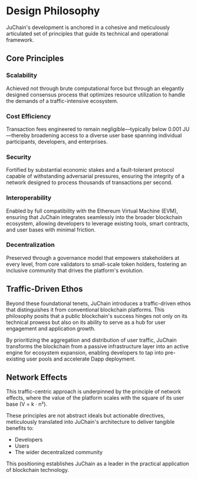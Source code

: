 # Design Philosophy

JuChain's development is anchored in a cohesive and meticulously articulated set of principles that guide its technical and operational framework.

## Core Principles

### Scalability

Achieved not through brute computational force but through an elegantly designed consensus process that optimizes resource utilization to handle the demands of a traffic-intensive ecosystem.

### Cost Efficiency

Transaction fees engineered to remain negligible—typically below 0.001 JU—thereby broadening access to a diverse user base spanning individual participants, developers, and enterprises.

### Security

Fortified by substantial economic stakes and a fault-tolerant protocol capable of withstanding adversarial pressures, ensuring the integrity of a network designed to process thousands of transactions per second.

### Interoperability

Enabled by full compatibility with the Ethereum Virtual Machine (EVM), ensuring that JuChain integrates seamlessly into the broader blockchain ecosystem, allowing developers to leverage existing tools, smart contracts, and user bases with minimal friction.

### Decentralization

Preserved through a governance model that empowers stakeholders at every level, from core validators to small-scale token holders, fostering an inclusive community that drives the platform's evolution.

## Traffic-Driven Ethos

Beyond these foundational tenets, JuChain introduces a traffic-driven ethos that distinguishes it from conventional blockchain platforms. This philosophy posits that a public blockchain's success hinges not only on its technical prowess but also on its ability to serve as a hub for user engagement and application growth.

By prioritizing the aggregation and distribution of user traffic, JuChain transforms the blockchain from a passive infrastructure layer into an active engine for ecosystem expansion, enabling developers to tap into pre-existing user pools and accelerate Dapp deployment.

## Network Effects

This traffic-centric approach is underpinned by the principle of network effects, where the value of the platform scales with the square of its user base (V = k · n²).

These principles are not abstract ideals but actionable directives, meticulously translated into JuChain's architecture to deliver tangible benefits to:

* Developers
* Users
* The wider decentralized community

This positioning establishes JuChain as a leader in the practical application of blockchain technology.
